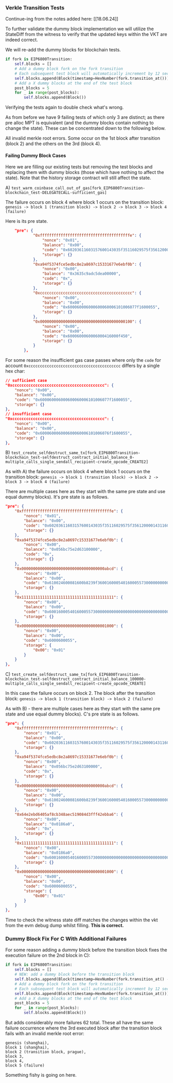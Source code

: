 ### Verkle Transition Tests

Continue-ing from the notes added here: [[18.06.24]]

To further validate the dummy block implementation we will utilize the StateDiff from the witness to verify that the updated keys within the VKT are indeed correct.

We will re-add the dummy blocks for blockchain tests.

```python
if fork is EIP6800Transition:
	self.blocks = []
	# Add a dummy block fork on the fork transition
	# Each subsequent test block will automatically increment by 12 seconds
	self.blocks.append(Block(timestamp=HexNumber(fork.transition_at())))
	# Add a X dummy blocks at the end of the test block
	post_blocks = 5
	for _ in range(post_blocks):
		self.blocks.append(Block())
```

Verifying the tests again to double check what's wrong.

As from before we have 9 failing tests of which only 3 are distinct; as there pre alloc MPT is equivalent (and the dummy blocks contain nothing to change the state). These can be concentrated down to the following below.

All invalid merkle root errors. Some occur on the 1st block after transition (block 2) and the others on the 3rd (block 4).

#### Failing Dummy Block Cases

Here we are filling our existing tests but removing the test blocks and replacing them with dummy blocks (those which have nothing to affect the state). Note that the history storage contract will still affect the state.

A) `test_warm_coinbase_call_out_of_gas[fork_EIP6800Transition-blockchain_test-DELEGATECALL-sufficient_gas]`

The failure occurs on block 4 where block 1 occurs on the transition block:
`genesis -> block 1 (transition block) -> block 2 -> block 3 -> block 4 (failure)`

 Here is its pre state.
```json
	"pre": {
            "0xfffffffffffffffffffffffffffffffffffffffe": {
                "nonce": "0x01",
                "balance": "0x00",
                "code": "0x60203611603157600143035f35116029575f356120000143116029576120005f3506545f5260205ff35b5f5f5260205ff35b5f5ffd00",
                "storage": {}
            },
            "0xa94f5374fce5edbc8e2a8697c15331677e6ebf0b": {
                "nonce": "0x00",
                "balance": "0x3635c9adc5dea00000",
                "code": "0x",
                "storage": {}
            },
            "0xcccccccccccccccccccccccccccccccccccccccc": {
                "nonce": "0x00",
                "balance": "0x00",
                "code": "0x600060006000600060006101006077f1600055",
                "storage": {}
            },
            "0x0000000000000000000000000000000000000100": {
                "nonce": "0x00",
                "balance": "0x00",
                "code": "0x6000600060006000416000f450",
                "storage": {}
            }
        },
```

For some reason the insufficient gas case passes where only the `code` for account `0xcccccccccccccccccccccccccccccccccccccccc` differs by a single hex char:
```json
// sufficient case
"0xcccccccccccccccccccccccccccccccccccccccc": {
	"nonce": "0x00",
	"balance": "0x00",
	"code": "0x600060006000600060006101006077f1600055",
	"storage": {}
},
// insufficient case
"0xcccccccccccccccccccccccccccccccccccccccc": {
	"nonce": "0x00",
	"balance": "0x00",
	"code": "0x600060006000600060006101006076f1600055",
	"storage": {}
},
```



B) `test_create_selfdestruct_same_tx[fork_EIP6800Transition-blockchain_test-selfdestruct_contract_initial_balance_0-multiple_calls_single_sendall_recipient-create_opcode_CREATE2]`

As with A) the failure occurs on block 4 where block 1 occurs on the transition block:
`genesis -> block 1 (transition block) -> block 2 -> block 3 -> block 4 (failure)`

There are multiple cases here as they start with the same pre state and use equal dummy blocks). It's pre state is as follows.

```json
"pre": {
	"0xfffffffffffffffffffffffffffffffffffffffe": {
		"nonce": "0x01",
		"balance": "0x00",
		"code": "0x60203611603157600143035f35116029575f356120000143116029576120005f3506545f5260205ff35b5f5f5260205ff35b5f5ffd00",
		"storage": {}
	},
	"0xa94f5374fce5edbc8e2a8697c15331677e6ebf0b": {
		"nonce": "0x00",
		"balance": "0x056bc75e2d63100000",
		"code": "0x",
		"storage": {}
	},
	"0x000000000000000000000000000000000000abcd": {
		"nonce": "0x00",
		"balance": "0x00",
		"code": "0x610024600081600b8239f3600160005401600055730000000000000000000000000000000000001000ff6000600055",
		"storage": {}
	},
	"0x1111111111111111111111111111111111111111": {
		"nonce": "0x00",
		"balance": "0x00",
		"code": "0x600160005401600055730000000000000000000000000000000000001000ff6000600055",
		"storage": {}
	},
	"0x0000000000000000000000000000000000001000": {
		"nonce": "0x00",
		"balance": "0x00",
		"code": "0x6000600055",
		"storage": {
			"0x00": "0x01"
		}
	}
},
```

C) `test_create_selfdestruct_same_tx[fork_EIP6800Transition-blockchain_test-selfdestruct_contract_initial_balance_100000-multiple_calls_single_sendall_recipient-create_opcode_CREATE]`

In this case the failure occurs on block 2. The block after the transition block:
`genesis -> block 1 (transition block) -> block 2 (failure)`

As with B) - there are multiple cases here as they start with the same pre state and use equal dummy blocks). C's pre state is as follows.

```json
"pre": {
	"0xfffffffffffffffffffffffffffffffffffffffe": {
		"nonce": "0x01",
		"balance": "0x00",
		"code": "0x60203611603157600143035f35116029575f356120000143116029576120005f3506545f5260205ff35b5f5f5260205ff35b5f5ffd00",
		"storage": {}
	},
	"0xa94f5374fce5edbc8e2a8697c15331677e6ebf0b": {
		"nonce": "0x00",
		"balance": "0x056bc75e2d63100000",
		"code": "0x",
		"storage": {}
	},
	"0x000000000000000000000000000000000000abcd": {
		"nonce": "0x00",
		"balance": "0x00",
		"code": "0x610024600081600b8239f3600160005401600055730000000000000000000000000000000000001000ff6000600055",
		"storage": {}
	},
	"0x64e2ebd6405af8cb348aec519084d3fff42ebba6": {
		"nonce": "0x00",
		"balance": "0x0186a0",
		"code": "0x",
		"storage": {}
	},
	"0x1111111111111111111111111111111111111111": {
		"nonce": "0x00",
		"balance": "0x0186a0",
		"code": "0x600160005401600055730000000000000000000000000000000000001000ff6000600055",
		"storage": {}
	},
	"0x0000000000000000000000000000000000001000": {
		"nonce": "0x00",
		"balance": "0x00",
		"code": "0x6000600055",
		"storage": {
			"0x00": "0x01"
		}
	}
},
```

Time to check the witness state diff matches the changes within the vkt from the evm debug dump whilst filling. **This is correct.**

### Dummy Block Fix For C With Additional Failures

For some reason adding a dummy block before the transition block fixes the execution failure on the 2nd block in C):

```python
if fork is EIP6800Transition:
	self.blocks = []
	# NEW: add a dummy block before the transition block
	self.blocks.append(Block(timestamp=HexNumber(fork.transition_at() - 1)))
	# Add a dummy block fork on the fork transition
	# Each subsequent test block will automatically increment by 12 seconds
	self.blocks.append(Block(timestamp=HexNumber(fork.transition_at())))
	# Add a X dummy blocks at the end of the test block
	post_blocks = 5
	for _ in range(post_blocks):
		self.blocks.append(Block())
```

But adds considerably more failures 62 total. These all have the same failure occurrence where the 3rd executed block after the transition block fails with an invalid merkle root error:

```
genesis (shanghai),
block 1 (shanghai),
block 2 (transition block, prague),
block 3,
block 4,
block 5 (failure)
```

Something fishy is going on here.